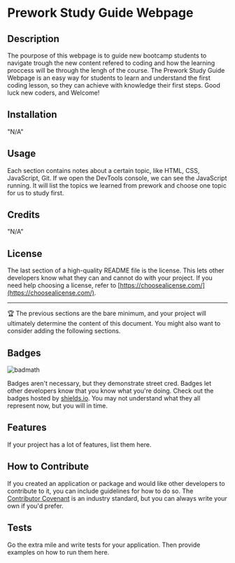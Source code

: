 # Prework Study Guide Webpage

## Description

The pourpose of this webpage is to guide new bootcamp students to navigate trough the new content refered to coding and how the learning proccess will be through the lengh of the course.
The Prework Study Guide Webpage is an easy way for students to learn and understand the first coding lesson, so they can achieve with knowledge their first steps. Good luck new coders, and Welcome!

## Installation

"N/A"

## Usage

Each section contains notes about a certain topic, like HTML, CSS, JavaScript, Git. If we open the DevTools console, we can see the JavaScript running. It will list the topics we learned from prework and choose one topic for us to study first.

## Credits

"N/A"

## License

The last section of a high-quality README file is the license. This lets other developers know what they can and cannot do with your project. If you need help choosing a license, refer to [https://choosealicense.com/](https://choosealicense.com/).

---

🏆 The previous sections are the bare minimum, and your project will ultimately determine the content of this document. You might also want to consider adding the following sections.

## Badges

![badmath](https://img.shields.io/github/languages/top/nielsenjared/badmath)

Badges aren't necessary, but they demonstrate street cred. Badges let other developers know that you know what you're doing. Check out the badges hosted by [shields.io](https://shields.io/). You may not understand what they all represent now, but you will in time.

## Features

If your project has a lot of features, list them here.

## How to Contribute

If you created an application or package and would like other developers to contribute to it, you can include guidelines for how to do so. The [Contributor Covenant](https://www.contributor-covenant.org/) is an industry standard, but you can always write your own if you'd prefer.

## Tests

Go the extra mile and write tests for your application. Then provide examples on how to run them here.